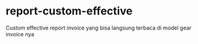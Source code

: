 # report-custom-effective
Custom effective report invoice yang bisa langsung terbaca di model gear invoice nya
